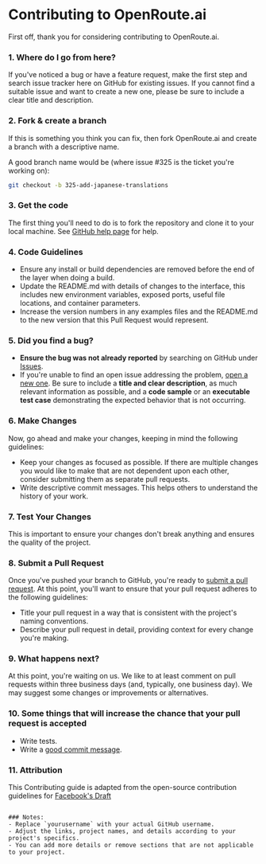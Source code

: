 # Contributing to OpenRoute.ai

First off, thank you for considering contributing to OpenRoute.ai. 

### 1. Where do I go from here?

If you've noticed a bug or have a feature request, make the first step and search issue tracker here on GitHub for existing issues. If you cannot find a suitable issue and want to create a new one, please be sure to include a clear title and description.

### 2. Fork & create a branch

If this is something you think you can fix, then fork OpenRoute.ai and create a branch with a descriptive name.

A good branch name would be (where issue #325 is the ticket you're working on):

```sh
git checkout -b 325-add-japanese-translations
```

### 3. Get the code

The first thing you'll need to do is to fork the repository and clone it to your local machine. See [GitHub help page](https://help.github.com/articles/fork-a-repo) for help.

### 4. Code Guidelines

- Ensure any install or build dependencies are removed before the end of the layer when doing a build.
- Update the README.md with details of changes to the interface, this includes new environment variables, exposed ports, useful file locations, and container parameters.
- Increase the version numbers in any examples files and the README.md to the new version that this Pull Request would represent.

### 5. Did you find a bug?

- **Ensure the bug was not already reported** by searching on GitHub under [Issues](https://github.com/yourusername/openroute.ai/issues).
- If you're unable to find an open issue addressing the problem, [open a new one](https://github.com/yourusername/openroute.ai/issues/new). Be sure to include a **title and clear description**, as much relevant information as possible, and a **code sample** or an **executable test case** demonstrating the expected behavior that is not occurring.

### 6. Make Changes

Now, go ahead and make your changes, keeping in mind the following guidelines:

- Keep your changes as focused as possible. If there are multiple changes you would like to make that are not dependent upon each other, consider submitting them as separate pull requests.
- Write descriptive commit messages. This helps others to understand the history of your work.

### 7. Test Your Changes

This is important to ensure your changes don't break anything and ensures the quality of the project.

### 8. Submit a Pull Request

Once you've pushed your branch to GitHub, you're ready to [submit a pull request](https://github.com/yourusername/openroute.ai/pulls). At this point, you'll want to ensure that your pull request adheres to the following guidelines:

- Title your pull request in a way that is consistent with the project's naming conventions.
- Describe your pull request in detail, providing context for every change you're making.

### 9. What happens next?

At this point, you're waiting on us. We like to at least comment on pull requests within three business days (and, typically, one business day). We may suggest some changes or improvements or alternatives.

### 10. Some things that will increase the chance that your pull request is accepted

- Write tests.
- Write a [good commit message](http://tbaggery.com/2008/04/19/a-note-about-git-commit-messages.html).

### 11. Attribution

This Contributing guide is adapted from the open-source contribution guidelines for [Facebook's Draft](https://github.com/facebook/draft-js/blob/master/CONTRIBUTING.md)
```

### Notes:
- Replace `yourusername` with your actual GitHub username.
- Adjust the links, project names, and details according to your project's specifics.
- You can add more details or remove sections that are not applicable to your project.